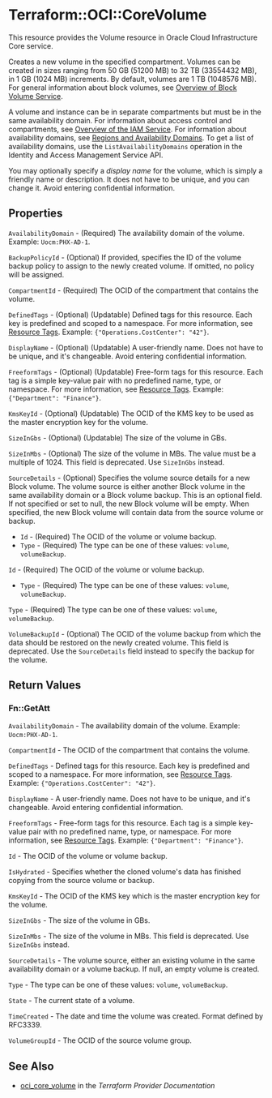 # Terraform::OCI::CoreVolume

This resource provides the Volume resource in Oracle Cloud Infrastructure Core service.

Creates a new volume in the specified compartment. Volumes can be created in sizes ranging from
50 GB (51200 MB) to 32 TB (33554432 MB), in 1 GB (1024 MB) increments. By default, volumes are 1 TB (1048576 MB).
For general information about block volumes, see
[Overview of Block Volume Service](https://docs.cloud.oracle.com/iaas/Content/Block/Concepts/overview.htm).

A volume and instance can be in separate compartments but must be in the same availability domain.
For information about access control and compartments, see
[Overview of the IAM Service](https://docs.cloud.oracle.com/iaas/Content/Identity/Concepts/overview.htm). For information about
availability domains, see [Regions and Availability Domains](https://docs.cloud.oracle.com/iaas/Content/General/Concepts/regions.htm).
To get a list of availability domains, use the `ListAvailabilityDomains` operation
in the Identity and Access Management Service API.

You may optionally specify a *display name* for the volume, which is simply a friendly name or
description. It does not have to be unique, and you can change it. Avoid entering confidential information.

## Properties

`AvailabilityDomain` - (Required) The availability domain of the volume.  Example: `Uocm:PHX-AD-1`.

`BackupPolicyId` - (Optional) If provided, specifies the ID of the volume backup policy to assign to the newly created volume. If omitted, no policy will be assigned.

`CompartmentId` - (Required) The OCID of the compartment that contains the volume.

`DefinedTags` - (Optional) (Updatable) Defined tags for this resource. Each key is predefined and scoped to a namespace. For more information, see [Resource Tags](https://docs.cloud.oracle.com/iaas/Content/General/Concepts/resourcetags.htm).  Example: `{"Operations.CostCenter": "42"}`.

`DisplayName` - (Optional) (Updatable) A user-friendly name. Does not have to be unique, and it's changeable. Avoid entering confidential information.

`FreeformTags` - (Optional) (Updatable) Free-form tags for this resource. Each tag is a simple key-value pair with no predefined name, type, or namespace. For more information, see [Resource Tags](https://docs.cloud.oracle.com/iaas/Content/General/Concepts/resourcetags.htm).  Example: `{"Department": "Finance"}`.

`KmsKeyId` - (Optional) (Updatable) The OCID of the KMS key to be used as the master encryption key for the volume.

`SizeInGbs` - (Optional) (Updatable) The size of the volume in GBs.

`SizeInMbs` - (Optional) The size of the volume in MBs. The value must be a multiple of 1024. This field is deprecated. Use `SizeInGbs` instead.

`SourceDetails` - (Optional) Specifies the volume source details for a new Block volume. The volume source is either another Block volume in the same availability domain or a Block volume backup. This is an optional field. If not specified or set to null, the new Block volume will be empty. When specified, the new Block volume will contain data from the source volume or backup.
* `Id` - (Required) The OCID of the volume or volume backup.
* `Type` - (Required) The type can be one of these values: `volume`, `volumeBackup`.

`Id` - (Required) The OCID of the volume or volume backup.
* `Type` - (Required) The type can be one of these values: `volume`, `volumeBackup`.

`Type` - (Required) The type can be one of these values: `volume`, `volumeBackup`.

`VolumeBackupId` - (Optional) The OCID of the volume backup from which the data should be restored on the newly created volume. This field is deprecated. Use the `SourceDetails` field instead to specify the backup for the volume.


## Return Values

### Fn::GetAtt

`AvailabilityDomain` - The availability domain of the volume.  Example: `Uocm:PHX-AD-1`.

`CompartmentId` - The OCID of the compartment that contains the volume.

`DefinedTags` - Defined tags for this resource. Each key is predefined and scoped to a namespace. For more information, see [Resource Tags](https://docs.cloud.oracle.com/iaas/Content/General/Concepts/resourcetags.htm).  Example: `{"Operations.CostCenter": "42"}`.

`DisplayName` - A user-friendly name. Does not have to be unique, and it's changeable. Avoid entering confidential information.

`FreeformTags` - Free-form tags for this resource. Each tag is a simple key-value pair with no predefined name, type, or namespace. For more information, see [Resource Tags](https://docs.cloud.oracle.com/iaas/Content/General/Concepts/resourcetags.htm).  Example: `{"Department": "Finance"}`.

`Id` - The OCID of the volume or volume backup.

`IsHydrated` - Specifies whether the cloned volume's data has finished copying from the source volume or backup.

`KmsKeyId` - The OCID of the KMS key which is the master encryption key for the volume.

`SizeInGbs` - The size of the volume in GBs.

`SizeInMbs` - The size of the volume in MBs. This field is deprecated. Use `SizeInGbs` instead.

`SourceDetails` - The volume source, either an existing volume in the same availability domain or a volume backup. If null, an empty volume is created.

`Type` - The type can be one of these values: `volume`, `volumeBackup`.

`State` - The current state of a volume.

`TimeCreated` - The date and time the volume was created. Format defined by RFC3339.

`VolumeGroupId` - The OCID of the source volume group.

## See Also

* [oci_core_volume](https://www.terraform.io/docs/providers/oci/r/core_volume.html) in the _Terraform Provider Documentation_